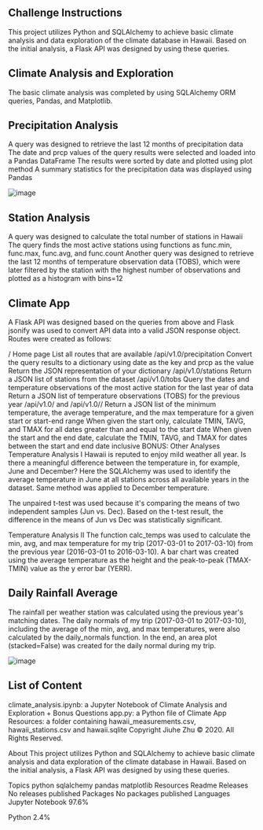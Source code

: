 ## Challenge Instructions
This project utilizes Python and SQLAlchemy to achieve basic climate analysis and data exploration of the climate database in Hawaii. Based on the initial analysis, a Flask API was designed by using these queries.

## Climate Analysis and Exploration
The basic climate analysis was completed by using SQLAlchemy ORM queries, Pandas, and Matplotlib.

## Precipitation Analysis
A query was designed to retrieve the last 12 months of precipitation data
The date and prcp values of the query results were selected and loaded into a Pandas DataFrame
The results were sorted by date and plotted using plot method
A summary statistics for the precipitation data was displayed using Pandas

![image](https://user-images.githubusercontent.com/79940751/119182642-2d43f100-ba41-11eb-947c-f44ec56b6cb3.png)



## Station Analysis
A query was designed to calculate the total number of stations in Hawaii
The query finds the most active stations using functions as func.min, func.max, func.avg, and func.count
Another query was designed to retrieve the last 12 months of temperature observation data (TOBS), which were later filtered by the station with the highest number of observations and plotted as a histogram with bins=12


## Climate App
A Flask API was designed based on the queries from above and Flask jsonify was used to convert API data into a valid JSON response object. Routes were created as follows:

/
Home page
List all routes that are available
/api/v1.0/precipitation
Convert the query results to a dictionary using date as the key and prcp as the value
Return the JSON representation of your dictionary
/api/v1.0/stations
Return a JSON list of stations from the dataset
/api/v1.0/tobs
Query the dates and temperature observations of the most active station for the last year of data
Return a JSON list of temperature observations (TOBS) for the previous year
/api/v1.0/<start> and /api/v1.0/<start>/<end>
Return a JSON list of the minimum temperature, the average temperature, and the max temperature for a given start or start-end range
When given the start only, calculate TMIN, TAVG, and TMAX for all dates greater than and equal to the start date
When given the start and the end date, calculate the TMIN, TAVG, and TMAX for dates between the start and end date inclusive
BONUS: Other Analyses
Temperature Analysis I
Hawaii is reputed to enjoy mild weather all year. Is there a meaningful difference between the temperature in, for example, June and December? Here the SQLAlchemy was used to identify the average temperature in June at all stations across all available years in the dataset. Same method was applied to December temperature.

The unpaired t-test was used because it's comparing the means of two independent samples (Jun vs. Dec). Based on the t-test result, the difference in the means of Jun vs Dec was statistically significant.

Temperature Analysis II
The function calc_temps was used to calculate the min, avg, and max temperature for my trip (2017-03-01 to 2017-03-10) from the previous year (2016-03-01 to 2016-03-10). A bar chart was created using the average temperature as the height and the peak-to-peak (TMAX-TMIN) value as the y error bar (YERR).



## Daily Rainfall Average
The rainfall per weather station was calculated using the previous year's matching dates. The daily normals of my trip (2017-03-01 to 2017-03-10), including the average of the min, avg, and max temperatures, were also calculated by the daily_normals function. In the end, an area plot (stacked=False) was created for the daily normal during my trip.
 
![image](https://user-images.githubusercontent.com/79940751/119182464-f241bd80-ba40-11eb-8909-4063c177b8bb.png)




## List of Content
climate_analysis.ipynb: a Jupyter Notebook of Climate Analysis and Exploration + Bonus Questions
app.py: a Python file of Climate App
Resources: a folder containing hawaii_measurements.csv, hawaii_stations.csv and hawaii.sqlite
Copyright
Jiuhe Zhu © 2020. All Rights Reserved.

About
This project utilizes Python and SQLAlchemy to achieve basic climate analysis and data exploration of the climate database in Hawaii. Based on the initial analysis, a Flask API was designed by using these queries.

Topics
python sqlalchemy pandas matplotlib
Resources
 Readme
Releases
No releases published
Packages
No packages published
Languages
Jupyter Notebook
97.6%
 
Python
2.4%
